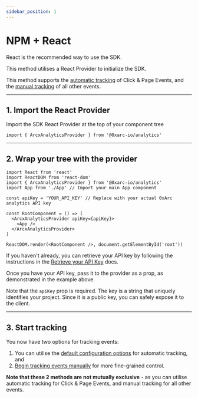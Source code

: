 ```yaml
---
sidebar_position: 1
---
```


# NPM + React

React is the recommended way to use the SDK.

This method utilises a React Provider to initialize the SDK.

This method supports the [automatic tracking](/tracking/automatic) of Click & Page Events, and the [manual tracking](/category/manual-tracking) of all other events.

---

## 1. Import the React Provider

Import the SDK React Provider at the top of your component tree

```tsx
import { ArcxAnalyticsProvider } from '@0xarc-io/analytics'
```

---

## 2. Wrap your tree with the provider

```tsx
import React from 'react'
import ReactDOM from 'react-dom'
import { ArcxAnalyticsProvider } from '@0xarc-io/analytics'
import App from './App' // Import your main App component

const apiKey = 'YOUR_API_KEY' // Replace with your actual 0xArc analytics API key

const RootComponent = () => (
  <ArcxAnalyticsProvider apiKey={apiKey}>
    <App />
  </ArcxAnalyticsProvider>
)

ReactDOM.render(<RootComponent />, document.getElementById('root'))
```

If you haven't already, you can retrieve your API key by following the instructions in the [Retrieve your API Key](/retrieve-api-key) docs.

Once you have your API key, pass it to the provider as a prop, as demonstrated in the example above.

Note that the `apiKey` prop is required. The key is a string that uniquely identifies your project. Since it is a public key, you can safely expose it to the client.

---

## 3. Start tracking

You now have two options for tracking events:

1. You can utilise the [default configuration options](/tracking/automatic) for automatic tracking, and
2. [Begin tracking events manually](/category/manual-tracking) for more fine-grained control.

**Note that these 2 methods are not mutually exclusive** - as you can utilise automatic tracking for Click & Page Events, and manual tracking for all other events.
